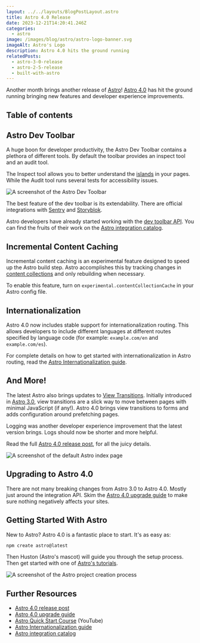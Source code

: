 ```yaml
---
layout: ../../layouts/BlogPostLayout.astro
title: Astro 4.0 Release
date: 2023-12-21T14:20:41.246Z
categories:
  - astro
image: /images/blog/astro/astro-logo-banner.svg
imageAlt: Astro's Logo
description: Astro 4.0 hits the ground running
relatedPosts:
  - astro-3-0-release
  - astro-2-5-release
  - built-with-astro
---
```


Another month brings another release of [Astro](/blog/astro)!
[Astro 4.0](https://astro.build/blog/astro-4/) has hit the ground running bringing
new features and developer experience improvements.

## Table of contents

## Astro Dev Toolbar

A huge boon for developer productivity, the Astro Dev Toolbar contains a plethora
of different tools. By default the toolbar provides an inspect tool and an audit tool.

The Inspect tool allows you to better understand the [islands](https://docs.astro.build/en/concepts/islands/)
in your pages. While the Audit tool runs several tests for accessibility issues.

<img src="/images/blog/astro/astro-dev-toolbar.png" alt="A screenshot of the Astro Dev Toolbar" />

The best feature of the dev toolbar is its extendability. There are official integrations
with [Sentry](https://sentry.io/) and [Storyblok](https://www.storyblok.com/).

Astro developers have already started working with the [dev toolbar API](https://docs.astro.build/en/reference/dev-toolbar-app-reference/).
You can find the fruits of their work on the [Astro integration catalog](https://astro.build/integrations/?search=&categories%5B%5D=toolbar).

## Incremental Content Caching

Incremental content caching is an experimental feature designed to speed up the
Astro build step. Astro accomplishes this by tracking changes in
[content collections](https://docs.astro.build/en/guides/content-collections/)
and only rebuilding when necessary.

To enable this feature, turn on `experimental.contentCollectionCache` in your
Astro config file.

## Internationalization

Astro 4.0 now includes stable support for internationalization routing. This allows
developers to include different languages at different routes specified by language code
(for example: `example.com/en` and `example.com/es`).

For complete details on how to get started with internationalization in Astro routing,
read the [Astro Internationalization guide](https://docs.astro.build/en/guides/internationalization/).

## And More!

The latest Astro also brings updates to [View Transitions](https://docs.astro.build/en/guides/view-transitions/).
Initially introduced in [Astro 3.0](../astro-3-0-release/), view transitions are
a slick way to move between pages with minimal JavaScript (if any!). Astro 4.0
brings view transitions to forms and adds configuration around prefetching pages.

Logging was another developer experience improvement that the latest version brings.
Logs should now be shorter and more helpful.

Read the full [Astro 4.0 release post](https://astro.build/blog/astro-4/), for all
the juicy details.

<img src="/images/blog/astro/astro-index-page.png" alt="A screenshot of the default Astro index page" />


## Upgrading to Astro 4.0

There are not many breaking changes from Astro 3.0 to Astro 4.0. Mostly just around
the integration API. Skim the [Astro 4.0 upgrade guide](https://docs.astro.build/en/guides/upgrade-to/v4/)
to make sure nothing negatively affects your sites.

## Getting Started With Astro

New to Astro? Astro 4.0 is a fantastic place to start. It's as easy as:

```bash
npm create astro@latest
```

Then Huston (Astro's mascot) will guide you through the setup process.
Then get started with one of [Astro's tutorials](https://docs.astro.build/en/tutorial/0-introduction/).

<img src="/images/blog/astro/astro-project-creation.png" alt="A screenshot of the Astro project creation process" />


## Further Resources

- [Astro 4.0 release post](https://astro.build/blog/astro-4/)
- [Astro 4.0 upgrade guide](https://docs.astro.build/en/guides/upgrade-to/v4/)
- [Astro Quick Start Course](https://www.youtube.com/watch?app=desktop&v=XoIHKO6AkoM) (YouTube)
- [Astro Internationalization guide](https://docs.astro.build/en/guides/internationalization/)
- [Astro integration catalog](https://astro.build/integrations/)
